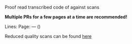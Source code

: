 Proof read transcribed code of [](//github.com/chrislgarry/Apollo-11/blob/master/Comanche055/.agc) against scans

**Multiple PRs for a few pages at a time are recommended!**

Lines: 
Page: — ()

Reduced quality scans can be found [here][1]

[1]://ibiblio.org/apollo/ScansForConversion/Comanche055

